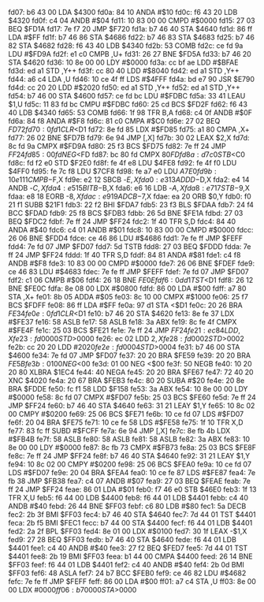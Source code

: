 fd07: b6 43 00     LDA    $4300
fd0a: 84 10        ANDA   #$10
fd0c: f6 43 20     LDB    $4320
fd0f: c4 04        ANDB   #$04
fd11: 10 83 00 00  CMPD   #$0000
fd15: 27 03        BEQ    $FD1A
fd17: 7e f7 20     JMP    $F720
fd1a: b7 46 40     STA    $4640
fd1d: 86 ff        LDA    #$FF
fd1f: b7 46 86     STA    $4686
fd22: b7 46 83     STA    $4683
fd25: b7 46 82     STA    $4682
fd28: f6 43 40     LDB    $4340
fd2b: 53           COMB
fd2c: ce fd 9a     LDU    #$FD9A
fd2f: e1 c0        CMPB   ,U+
fd31: 26 27        BNE    $FD5A
fd33: b7 46 20     STA    $4620
fd36: 10 8e 00 00  LDY    #$0000
fd3a: cc bf ae     LDD    #$BFAE
fd3d: ed a1        STD    ,Y++
fd3f: cc 80 40     LDD    #$8040
fd42: ed a1        STD    ,Y++
fd44: a6 c4        LDA    ,U
fd46: 10 ce 4f ff  LDS    #$4FFF
fd4a: bd e7 90     JSR    $E790
fd4d: cc 20 20     LDD    #$2020
fd50: ed a1        STD    ,Y++
fd52: ed a1        STD    ,Y++
fd54: b7 46 00     STA    $4600
fd57: ce fd bc     LDU    #$FDBC
fd5a: 33 41        LEAU   $1,U
fd5c: 11 83 fd bc  CMPU   #$FDBC
fd60: 25 cd        BCS    $FD2F
fd62: f6 43 40     LDB    $4340
fd65: 53           COMB
fd66: 1f 98        TFR    B,A
fd68: c4 0f        ANDB   #$0F
fd6a: 84 f8        ANDA   #$F8
fd6c: 81 c0        CMPA   #$C0
fd6e: 27 02        BEQ    $FD72
fd70: 0f d1        CLR    <$D1
fd72: 8e fd 85     LDX    #$FD85
fd75: a1 80        CMPA   ,X+
fd77: 26 02        BNE    $FD7B
fd79: 6e 94        JMP    [,X]
fd7b: 30 02        LEAX   $2,X
fd7d: 8c fd 9a     CMPX   #$FD9A
fd80: 25 f3        BCS    $FD75
fd82: 7e ff 24     JMP    $FF24
fd85: 00 fd        NEG    <$FD
fd87: bc 80 fd     CMPX   $80FD
fd8a: d7 c0        STB    <$C0
fd8c: fd f2 e0     STD    $F2E0
fd8f: fe 4f e8     LDU    $4FE8
fd92: fe 4f f0     LDU    $4FF0
fd95: fe 7c f8     LDU    $7CF8
fd98: fe a7 e0     LDU    $A7E0
fd9b: 10 e1 11     CMPB   -$F,X
fd9e: e2 12        SBCB   -$E,X
fda0: e3 13        ADDD   -$D,X
fda2: e4 14        ANDB   -$C,X
fda4: e5 15        BITB   -$B,X
fda6: e6 16        LDB    -$A,X
fda8: e7 17        STB    -$9,X
fdaa: e8 18        EORB   -$8,X
fdac: e9 19        ADCB   -$7,X
fdae: ea 20        ORB    $0,Y
fdb0: f0 21 f1     SUBB   $21F1
fdb3: 22 f2        BHI    $FDA7
fdb5: 23 f3        BLS    $FDAA
fdb7: 24 f4        BCC    $FDAD
fdb9: 25 f8        BCS    $FDB3
fdbb: 26 5d        BNE    $FE1A
fdbd: 27 03        BEQ    $FDC2
fdbf: 7e ff 24     JMP    $FF24
fdc2: 1f 40        TFR    S,D
fdc4: 84 40        ANDA   #$40
fdc6: c4 01        ANDB   #$01
fdc8: 10 83 00 00  CMPD   #$0000
fdcc: 26 06        BNE    $FDD4
fdce: ce 46 86     LDU    #$4686
fdd1: 7e fe ff     JMP    $FEFF
fdd4: 7e fd 07     JMP    $FD07
fdd7: 5d           TSTB
fdd8: 27 03        BEQ    $FDDD
fdda: 7e ff 24     JMP    $FF24
fddd: 1f 40        TFR    S,D
fddf: 84 81        ANDA   #$81
fde1: c4 f8        ANDB   #$F8
fde3: 10 83 00 00  CMPD   #$0000
fde7: 26 06        BNE    $FDEF
fde9: ce 46 83     LDU    #$4683
fdec: 7e fe ff     JMP    $FEFF
fdef: 7e fd 07     JMP    $FD07
fdf2: c1 06        CMPB   #$06
fdf4: 26 18        BNE    $FE0E
fdf6: 0d d1        TST    <$D1
fdf8: 26 12        BNE    $FE0C
fdfa: 8e 08 00     LDX    #$0800
fdfd: 86 00        LDA    #$00
fdff: a7 80        STA    ,X+
fe01: 8b 05        ADDA   #$05
fe03: 8c 10 00     CMPX   #$1000
fe06: 25 f7        BCS    $FDFF
fe08: 86 ff        LDA    #$FF
fe0a: 97 d1        STA    <$D1
fe0c: 20 26        BRA    $FE34
fe0e: 0f d1        CLR    <$D1
fe10: b7 46 20     STA    $4620
fe13: 8e fe 37     LDX    #$FE37
fe16: 58           ASLB
fe17: 58           ASLB
fe18: 3a           ABX
fe19: 8c fe 4f     CMPX   #$FE4F
fe1c: 25 03        BCS    $FE21
fe1e: 7e ff 24     JMP    $FF24
fe21: ec 84        LDD    ,X
fe23: fd 00 00     STD    >$0000
fe26: ec 02        LDD    $2,X
fe28: fd 00 02     STD    >$0002
fe2b: cc 20 20     LDD    #$2020
fe2e: fd 00 04     STD    >$0004
fe31: b7 46 00     STA    $4600
fe34: 7e fd 07     JMP    $FD07
fe37: 20 20        BRA    $FE59
fe39: 20 20        BRA    $FE5B
fe3b: 01 00        NEG    <$00
fe3d: 01 00        NEG    <$00
fe3f: 50           NEGB
fe40: 10 20 20 80  XLBRA  $1EC4
fe44: 40           NEGA
fe45: 20 20        BRA    $FE67
fe47: 72 40 20     XNC    $4020
fe4a: 20 67        BRA    $FEB3
fe4c: 80 20        SUBA   #$20
fe4e: 20 8e        BRA    $FDDE
fe50: fc f1 58     LDD    $F158
fe53: 3a           ABX
fe54: 10 8e 00 00  LDY    #$0000
fe58: 8c fd 07     CMPX   #$FD07
fe5b: 25 03        BCS    $FE60
fe5d: 7e ff 24     JMP    $FF24
fe60: b7 46 40     STA    $4640
fe63: 31 21        LEAY   $1,Y
fe65: 10 8c 02 00  CMPY   #$0200
fe69: 25 06        BCS    $FE71
fe6b: 10 ce fd 07  LDS    #$FD07
fe6f: 20 04        BRA    $FE75
fe71: 10 ce fe 58  LDS    #$FE58
fe75: 1f 10        TFR    X,D
fe77: 83 fc ff     SUBD   #$FCFF
fe7a: 6e 94        JMP    [,X]
fe7c: 8e fb 4b     LDX    #$FB4B
fe7f: 58           ASLB
fe80: 58           ASLB
fe81: 58           ASLB
fe82: 3a           ABX
fe83: 10 8e 00 00  LDY    #$0000
fe87: 8c fb 73     CMPX   #$FB73
fe8a: 25 03        BCS    $FE8F
fe8c: 7e ff 24     JMP    $FF24
fe8f: b7 46 40     STA    $4640
fe92: 31 21        LEAY   $1,Y
fe94: 10 8c 02 00  CMPY   #$0200
fe98: 25 06        BCS    $FEA0
fe9a: 10 ce fd 07  LDS    #$FD07
fe9e: 20 04        BRA    $FEA4
fea0: 10 ce fe 87  LDS    #$FE87
fea4: 7e fb 38     JMP    $FB38
fea7: c4 07        ANDB   #$07
fea9: 27 03        BEQ    $FEAE
feab: 7e ff 24     JMP    $FF24
feae: 86 01        LDA    #$01
feb0: f7 46 e0     STB    $46E0
feb3: 1f 13        TFR    X,U
feb5: f6 44 00     LDB    $4400
feb8: f6 44 01     LDB    $4401
febb: c4 40        ANDB   #$40
febd: 26 44        BNE    $FF03
febf: c6 80        LDB    #$80
fec1: 5a           DECB
fec2: 2b 3f        BMI    $FF03
fec4: b7 46 40     STA    $4640
fec7: 7d 44 01     TST    $4401
feca: 2b f5        BMI    $FEC1
fecc: b7 44 00     STA    $4400
fecf: f6 44 01     LDB    $4401
fed2: 2a 2f        BPL    $FF03
fed4: 8e 01 00     LDX    #$0100
fed7: 30 1f        LEAX   -$1,X
fed9: 27 28        BEQ    $FF03
fedb: b7 46 40     STA    $4640
fede: f6 44 01     LDB    $4401
fee1: c4 40        ANDB   #$40
fee3: 27 f2        BEQ    $FED7
fee5: 7d 44 01     TST    $4401
fee8: 2b 19        BMI    $FF03
feea: b1 44 00     CMPA   $4400
feed: 26 14        BNE    $FF03
feef: f6 44 01     LDB    $4401
fef2: c4 40        ANDB   #$40
fef4: 2b 0d        BMI    $FF03
fef6: 48           ASLA
fef7: 24 b7        BCC    $FEB0
fef9: ce 46 82     LDU    #$4682
fefc: 7e fe ff     JMP    $FEFF
feff: 86 00        LDA    #$00
ff01: a7 c4        STA    ,U
ff03: 8e 00 00     LDX    #$0000
ff06: b7 00 00     STA    >$0000
